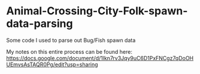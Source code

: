 # Animal-Crossing-City-Folk-spawn-data-parsing
Some code I used to parse out Bug/Fish spawn data

My notes on this entire process can be found here: https://docs.google.com/document/d/1lkn7rv3Jqy9uC6D1PxFNCgz7qDoOHUEmvsAsTAQR0Pg/edit?usp=sharing
